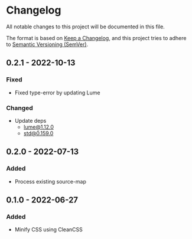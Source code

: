 # Changelog

All notable changes to this project will be documented in this file.

The format is based on [Keep a Changelog](https://keepachangelog.com/en/1.0.0/),
and this project tries to adhere to
[Semantic Versioning (SemVer)](https://semver.org/spec/v2.0.0.html).

<!--
	**Added** for new features.
	**Changed** for changes in existing functionality.
	**Deprecated** for soon-to-be removed features.
	**Removed** for now removed features.
	**Fixed** for any bug fixes.
	**Security** in case of vulnerabilities.
-->

## 0.2.1 - 2022-10-13

### Fixed

- Fixed type-error by updating Lume

### Changed

- Update deps
  - lume@1.12.0
  - std@0.159.0

## 0.2.0 - 2022-07-13

### Added

- Process existing source-map

## 0.1.0 - 2022-06-27

### Added

- Minify CSS using CleanCSS
